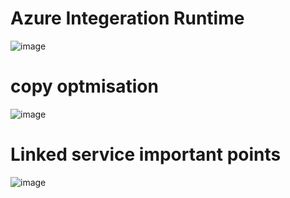 

# Azure Integeration Runtime

![image](https://user-images.githubusercontent.com/38088886/111255939-f3eda000-860f-11eb-9608-b26a8e6bd7ce.png)


# copy optmisation 

![image](https://user-images.githubusercontent.com/38088886/111262116-8d6e7f00-861b-11eb-89be-c8943e0e0e8c.png)

# Linked service important points

![image](https://user-images.githubusercontent.com/38088886/111621952-817fea00-87e0-11eb-8f94-1258d4fda861.png)

